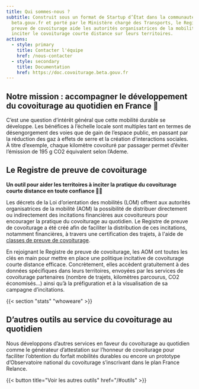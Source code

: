```yaml
---
title: Qui sommes-nous ?
subtitle: Construit sous un format de Startup d’État dans la communauté
  beta.gouv.fr et porté par le Ministère chargé des Transports, le Registre de
  preuve de covoiturage aide les autorités organisatrices de la mobilité à
  inciter le covoiturage courte distance sur leurs territoires.
actions:
  - style: primary
    title: Contacter l'équipe
    href: /nous-contacter
  - style: secondary
    title: Documentation
    href: https://doc.covoiturage.beta.gouv.fr
---
```


## Notre mission : accompagner le développement du covoiturage au quotidien en France 🚀

C’est une question d’intérêt général que cette mobilité durable se développe. Les bénéfices à l’échelle locale sont multiples tant en termes de désengorgement des voies que de gain de l’espace public, en passant par la réduction des gaz à effets de serre et la création d’interactions sociales. À titre d’exemple, chaque kilomètre covoituré par passager permet d’éviter l’émission de 195 g CO2 équivalent selon l’Ademe.

## Le Registre de preuve de covoiturage

**Un outil pour aider les territoires à inciter la pratique du covoiturage courte distance en toute confiance 👍🏻**

Les décrets de la Loi d’orientation des mobilités (LOM) offrent aux autorités organisatrices de la mobilité (AOM) la possibilité de distribuer directement ou indirectement des incitations financières aux covoitureurs pour encourager la pratique du covoiturage au quotidien. Le Registre de preuve de covoiturage a été créé afin de faciliter la distribution de ces incitations, notamment financières, à travers une certification des trajets, à l'aide de [classes de preuve de covoiturage](https://doc.covoiturage.beta.gouv.fr/territoires-beneficier-du-registre-de-preuve-de-covoiturage/classes-de-preuve-de-covoiturage).

En rejoignant le Registre de preuve de covoiturage, les AOM ont toutes les clés en main pour mettre en place une politique incitative de covoiturage courte distance efficace. Concrètement, elles accèdent gratuitement à des données spécifiques dans leurs territoires, envoyées par les services de covoiturage partenaires (nombre de trajets, kilomètres parcourus, CO2 économisés...) ainsi qu’à la préfiguration et à la visualisation de sa campagne d’incitations.

{{< section "stats" "whoweare" >}}

## D’autres outils au service du covoiturage au quotidien

Nous développons d’autres services en faveur du covoiturage au quotidien comme le générateur d’attestation sur l’honneur de covoiturage pour faciliter l’obtention du forfait mobilités durables ou encore un prototype d’Observatoire national du covoiturage s’inscrivant dans le plan France Relance.

{{< button title="Voir les autres outils" href="/#outils" >}}
